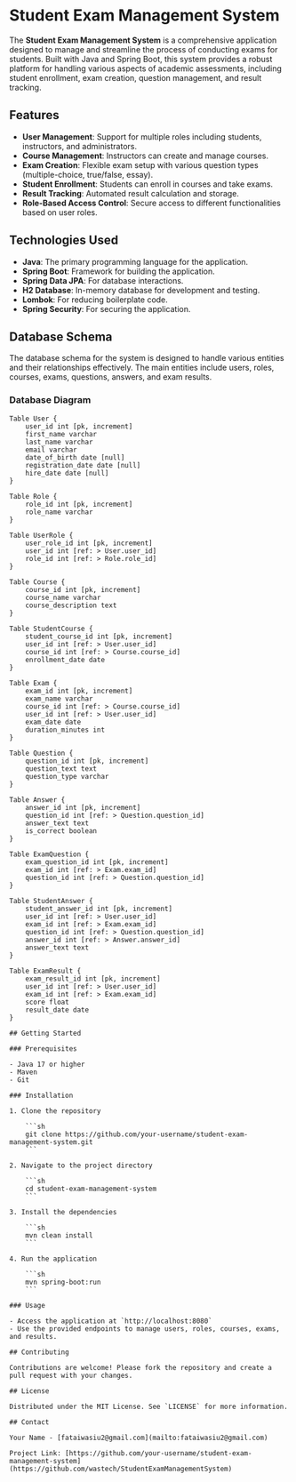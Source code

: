 # Student Exam Management System

The **Student Exam Management System** is a comprehensive application designed to manage and streamline the process of conducting exams for students. Built with Java and Spring Boot, this system provides a robust platform for handling various aspects of academic assessments, including student enrollment, exam creation, question management, and result tracking.

## Features

- **User Management**: Support for multiple roles including students, instructors, and administrators.
- **Course Management**: Instructors can create and manage courses.
- **Exam Creation**: Flexible exam setup with various question types (multiple-choice, true/false, essay).
- **Student Enrollment**: Students can enroll in courses and take exams.
- **Result Tracking**: Automated result calculation and storage.
- **Role-Based Access Control**: Secure access to different functionalities based on user roles.

## Technologies Used

- **Java**: The primary programming language for the application.
- **Spring Boot**: Framework for building the application.
- **Spring Data JPA**: For database interactions.
- **H2 Database**: In-memory database for development and testing.
- **Lombok**: For reducing boilerplate code.
- **Spring Security**: For securing the application.

## Database Schema

The database schema for the system is designed to handle various entities and their relationships effectively. The main entities include users, roles, courses, exams, questions, answers, and exam results.

### Database Diagram

```dbml
Table User {
    user_id int [pk, increment]
    first_name varchar
    last_name varchar
    email varchar
    date_of_birth date [null]
    registration_date date [null]
    hire_date date [null]
}

Table Role {
    role_id int [pk, increment]
    role_name varchar
}

Table UserRole {
    user_role_id int [pk, increment]
    user_id int [ref: > User.user_id]
    role_id int [ref: > Role.role_id]
}

Table Course {
    course_id int [pk, increment]
    course_name varchar
    course_description text
}

Table StudentCourse {
    student_course_id int [pk, increment]
    user_id int [ref: > User.user_id]
    course_id int [ref: > Course.course_id]
    enrollment_date date
}

Table Exam {
    exam_id int [pk, increment]
    exam_name varchar
    course_id int [ref: > Course.course_id]
    user_id int [ref: > User.user_id]
    exam_date date
    duration_minutes int
}

Table Question {
    question_id int [pk, increment]
    question_text text
    question_type varchar
}

Table Answer {
    answer_id int [pk, increment]
    question_id int [ref: > Question.question_id]
    answer_text text
    is_correct boolean
}

Table ExamQuestion {
    exam_question_id int [pk, increment]
    exam_id int [ref: > Exam.exam_id]
    question_id int [ref: > Question.question_id]
}

Table StudentAnswer {
    student_answer_id int [pk, increment]
    user_id int [ref: > User.user_id]
    exam_id int [ref: > Exam.exam_id]
    question_id int [ref: > Question.question_id]
    answer_id int [ref: > Answer.answer_id]
    answer_text text
}

Table ExamResult {
    exam_result_id int [pk, increment]
    user_id int [ref: > User.user_id]
    exam_id int [ref: > Exam.exam_id]
    score float
    result_date date
}

## Getting Started

### Prerequisites

- Java 17 or higher
- Maven
- Git

### Installation

1. Clone the repository

    ```sh
    git clone https://github.com/your-username/student-exam-management-system.git
    ```

2. Navigate to the project directory

    ```sh
    cd student-exam-management-system
    ```

3. Install the dependencies

    ```sh
    mvn clean install
    ```

4. Run the application

    ```sh
    mvn spring-boot:run
    ```

### Usage

- Access the application at `http://localhost:8080`
- Use the provided endpoints to manage users, roles, courses, exams, and results.

## Contributing

Contributions are welcome! Please fork the repository and create a pull request with your changes.

## License

Distributed under the MIT License. See `LICENSE` for more information.

## Contact

Your Name - [fataiwasiu2@gmail.com](mailto:fataiwasiu2@gmail.com)

Project Link: [https://github.com/your-username/student-exam-management-system](https://github.com/wastech/StudentExamManagementSystem)
